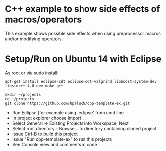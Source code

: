 C++ example to show side effects of macros/operators
====================================================

This example shows possible side effects when using preprocessor macros
and/or modifying operators.


Setup/Run on Ubuntu 14 with Eclipse
===================================

As root or via sudo install:

	apt-get install eclipse-cdt eclipse-cdt-valgrind libboost-system-dev libstdc++-4.8-dev make g++

	mkdir ~/projects
	cd ~/projects
	git clone https://github.com/hpaluch/cpp-template-ex.git


* Run Eclipse (for example using 'eclipse' from cmd line
* In project explorer choose Import ...
* Select General -> Existing Projects into Workspace, Next
* Select root directory - Browse .. to directory containing cloned project
* Issue Ctrl-B to build this project
* Issue "Run cpp-template-ex" to run this projects
* See Console view and comments in code




